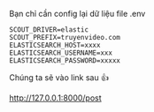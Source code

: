 Bạn chỉ cần config lại dữ liệu file .env

````
SCOUT_DRIVER=elastic
SCOUT_PREFIX=truyenvideo.com
ELASTICSEARCH_HOST=xxxx
ELASTICSEARCH_USERNAME=xxx
ELASTICSEARCH_PASSWORD=xxxxx
````

Chúng ta sẽ vào link sau 👍

http://127.0.0.1:8000/post
